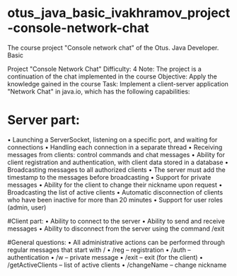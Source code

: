 # otus_java_basic_ivakhramov_project-console-network-chat
The course project "Console network chat" of the Otus. Java Developer. Basic

Project "Console Network Chat"
Difficulty: 4
Note: The project is a continuation of the chat implemented in the course
Objective: Apply the knowledge gained in the course
Task: Implement a client-server application "Network Chat" in java.io, which has the following capabilities:

# Server part:
• Launching a ServerSocket, listening on a specific port, and waiting for connections
• Handling each connection in a separate thread
• Receiving messages from clients: control commands and chat messages
• Ability for client registration and authentication, with client data stored in a database
• Broadcasting messages to all authorized clients
• The server must add the timestamp to the messages before broadcasting
• Support for private messages
• Ability for the client to change their nickname upon request
• Broadcasting the list of active clients
• Automatic disconnection of clients who have been inactive for more than 20 minutes
• Support for user roles (admin, user)

#Client part:
• Ability to connect to the server
• Ability to send and receive messages
• Ability to disconnect from the server using the command /exit

#General questions:
• All administrative actions can be performed through regular messages that start with /
• /reg – registration
• /auth – authentication
• /w – private message
• /exit – exit (for the client)
• /getActiveClients – list of active clients
• /changeName – change nickname
